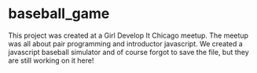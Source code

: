 # baseball_game
This project was created at a Girl Develop It Chicago meetup. The meetup was all about pair programming 
and introductor javascript. We created a javascript baseball simulator and of course forgot to save the file, 
but they are still working on it here!

